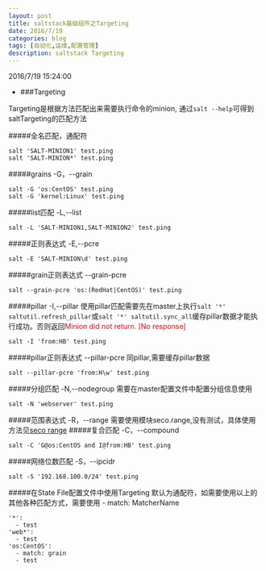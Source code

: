 ```yaml
---
layout: post
title: saltstack基础组件之Targeting
date: 2016/7/19
categories: blog
tags: [自动化,运维,配置管理]
description: saltstack Targeting
---
```


2016/7/19 15:24:00

* ###Targeting

Targeting是根据方法匹配出来需要执行命令的minion,
通过`salt --help`可得到saltTargeting的匹配方法	

#####全名匹配，通配符

	salt 'SALT-MINION1' test.ping
	salt 'SALT-MINION*' test.ping
#####grains -G，--grain
	
	salt -G 'os:CentOS' test.ping
	salt -G 'kernel:Linux' test.ping
#####list匹配 -L,--list
	
	salt -L 'SALT-MINION1,SALT-MINION2' test.ping
#####正则表达式 -E,--pcre
 
	salt -E 'SALT-MINION\d' test.ping
#####grain正则表达式 --grain-pcre
	
	salt --grain-pcre 'os:(RedHat|CentOS)' test.ping
#####pillar -I,--pillar
使用pillar匹配需要先在master上执行`salt '*' saltutil.refresh_pillar`或`salt '*' saltutil.sync_all`缓存pillar数据才能执行成功。否则返回<font color=red>Minion did not return. [No response]</font>

	salt -I 'from:HB' test.ping
#####pillar正则表达式 --pillar-pcre
同pillar,需要缓存pillar数据

	salt --pillar-pcre 'from:H\w' test.ping
#####分组匹配 -N,--nodegroup
需要在master配置文件中配置分组信息使用

	salt -N 'webserver' test.ping
#####范围表达式 -R，--range
需要使用模块seco.range,没有测试，具体使用方法见[seco range](https://docs.saltstack.com/en/latest/topics/targeting/range.html)
#####复合匹配 -C，--compound

	salt -C 'G@os:CentOS and I@from:HB' test.ping
#####网络位数匹配 -S，--ipcidr

	salt -S '192.168.100.0/24' test.ping

#####在State File配置文件中使用Targeting
默认为通配符，如需要使用以上的其他各种匹配方式，需要使用 - match: MatcherName
	
	'*':
	  - test
	'web*':
	  - test
	'os:CentOS':
	  - match: grain
	  - test